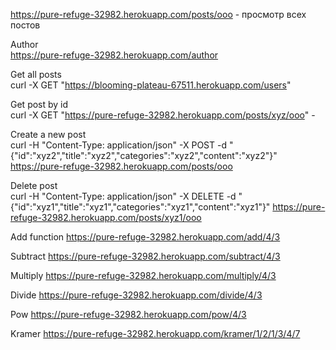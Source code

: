 
https://pure-refuge-32982.herokuapp.com/posts/ooo - просмотр всех постов

Author     
https://pure-refuge-32982.herokuapp.com/author

Get all posts     
curl -X GET "https://blooming-plateau-67511.herokuapp.com/users"  

Get post by id     
curl -X GET "https://pure-refuge-32982.herokuapp.com/posts/xyz/ooo" - 

Create a new post    
curl -H "Content-Type: application/json" -X POST -d "{\"id\":\"xyz2\",\"title\":\"xyz2\",\"categories\":\"xyz2\",\"content\":\"xyz2\"}" https://pure-refuge-32982.herokuapp.com/posts/ooo


Delete post      
curl -H "Content-Type: application/json" -X DELETE -d "{\"id\":\"xyz1\",\"title\":\"xyz1\",\"categories\":\"xyz1\",\"content\":\"xyz1\"}" https://pure-refuge-32982.herokuapp.com/posts/xyz1/ooo

Add function
https://pure-refuge-32982.herokuapp.com/add/4/3

Subtract
https://pure-refuge-32982.herokuapp.com/subtract/4/3

 Multiply
 https://pure-refuge-32982.herokuapp.com/multiply/4/3
 
  Divide
  https://pure-refuge-32982.herokuapp.com/divide/4/3
  
  Pow
  https://pure-refuge-32982.herokuapp.com/pow/4/3
  
  Kramer
  https://pure-refuge-32982.herokuapp.com/kramer/1/2/1/3/4/7
